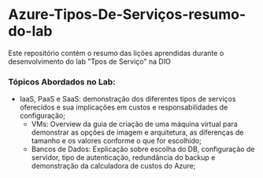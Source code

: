 # Azure-Tipos-De-Serviços-resumo-do-lab
Este repositório contém o resumo das lições aprendidas durante o desenvolvimento do lab "Tpos de Serviço" na DIO

### Tópicos Abordados no Lab:

- IaaS, PaaS e SaaS: demonstração dos diferentes tipos de serviços oferecidos e sua implicações em custos e responsabilidades de configuração; 
  - VMs: Overview da guia de criação de uma máquina virtual para demonstrar as opções de imagem e arquitetura, as diferenças de tamanho e os valores conforme o que for escolhido;
  - Bancos de Dados: Explicação sobre escolha do DB, configuração de servidor, tipo de autenticação, redundância do backup e demonstração da calculadora de custos do Azure;

